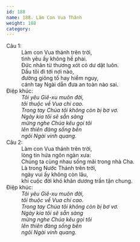 ```yaml
---
id: 188
name: 188. Làm Con Vua Thánh
weight: 188
category: 
---
```

<dl><dt>Câu 1:</dt><dd data-verse="1">Làm con Vua thánh trên trời, <br/>tình yêu ấy không hề phai. <br/>Đức nhân từ thương xót có dư dật luôn. <br/>Dầu tôi đi tới nơi nào, <br/>đường giông tố hay hiểm nguy, <br/>cánh tay Ngài dẫn đưa an toàn nào sai. </dd><dt>Điệp khúc:</dt><dd data-chorus="1"><em>Tôi yêu Giê-xu muôn đời, <br/>tôi thuộc về Vua chí cao. <br/>Trong tay Chúa tôi không còn bị bơ vơ. <br/>Ngày kia tôi sẽ sẵn sàng <br/>mừng nghe Chúa kêu gọi tôi <br/>lên thiên đàng sống bên <br/>ngôi Ngài vinh quang. </em></dd><dt>Câu 2:</dt><dd data-verse="2">Làm con Vua thánh trên trời, <br/>lòng tin hứa ngôn ngàn xưa: <br/>Chúng ta cùng nhau sống mãi trong nhà Cha. <br/>Là trong Nước Thánh trên trời, <br/>ngày vui ấy không còn lâu, <br/>khi cuộc đời khó khăn dương trần tận chung. </dd><dt>Điệp khúc:</dt><dd data-chorus="1"><em>Tôi yêu Giê-xu muôn đời, <br/>tôi thuộc về Vua chí cao. <br/>Trong tay Chúa tôi không còn bị bơ vơ. <br/>Ngày kia tôi sẽ sẵn sàng <br/>mừng nghe Chúa kêu gọi tôi <br/>lên thiên đàng sống bên <br/>ngôi Ngài vinh quang. </em></dd></dl>
